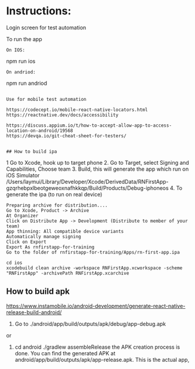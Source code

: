 # Instructions:

Login screen for test automation

To run the app
```
On IOS: 
```
npm run ios 
```
On andriod: 
```
npm run andriod
```

Use for mobile test automation

https://codecept.io/mobile-react-native-locators.html https://reactnative.dev/docs/accessibility

https://discuss.appium.io/t/how-to-accept-allow-app-to-access-location-on-android/19568
https://devqa.io/git-cheat-sheet-for-testers/


## How to build ipa
```
1 Go to Xcode, hook up to target phone
2. Go to Target, select Signing and Capabilities, Choose team
3. Build, this will generate the app which run on iOS Simulator
/Users/laymui/Library/Developer/Xcode/DerivedData/RNFirstApp-gzqrhebpxlbeotgeweoxnafhkkqp/Build/Products/Debug-iphoneos
4. To generate the ipa (to run on real device)
```
Preparing archive for distribution....
Go to Xcode, Product -> Archive
At Organizer
Click on Distribute App -> Development (Distribute to member of your team)
App thinning: All compatible device variants
Automatically manage signing
Click on Export
Export As rnfirstapp-for-training
Go to the folder of rnfirstapp-for-training/Apps/rn-first-app.ipa

cd ios
xcodebuild clean archive -workspace RNFirstApp.xcworkspace -scheme "RNFirstApp" -archivePath RNFirstApp.xcarchive
```

## How to build apk
https://www.instamobile.io/android-development/generate-react-native-release-build-android/


1. Go to ./android/app/build/outputs/apk/debug/app-debug.apk

or 
1. cd android
./gradlew assembleRelease
the APK creation process is done. You can find the generated APK at android/app/build/outputs/apk/app-release.apk. This is the actual app, 